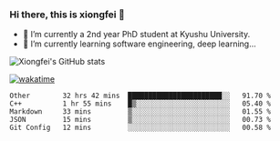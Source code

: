 ### Hi there, this is xiongfei 👋


- 🔭 I’m currently a 2nd year PhD student at Kyushu University.
- 🌱 I’m currently learning software engineering, deep learning...

<!--
**Toma62299781/Toma62299781** is a ✨ _special_ ✨ repository because its `README.md` (this file) appears on your GitHub profile.
Here are some ideas to get you started:
-->

![Xiongfei's GitHub stats](https://github-readme-stats.vercel.app/api?username=Toma62299781)


[![wakatime](https://wakatime.com/badge/user/9e8d5516-d162-43e7-9563-87295d455a71.svg)](https://wakatime.com/@9e8d5516-d162-43e7-9563-87295d455a71)

<!--START_SECTION:waka-->
```text
Other        32 hrs 42 mins  ███████████████████████░░   91.70 % 
C++          1 hr 55 mins    █▒░░░░░░░░░░░░░░░░░░░░░░░   05.40 % 
Markdown     33 mins         ▒░░░░░░░░░░░░░░░░░░░░░░░░   01.55 % 
JSON         15 mins         ▒░░░░░░░░░░░░░░░░░░░░░░░░   00.73 % 
Git Config   12 mins         ░░░░░░░░░░░░░░░░░░░░░░░░░   00.58 % 
```
<!--END_SECTION:waka-->

